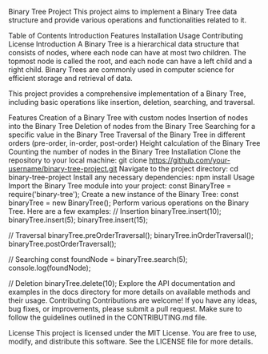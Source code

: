 Binary Tree Project
This project aims to implement a Binary Tree data structure and provide various operations and functionalities related to it.

Table of Contents
Introduction
Features
Installation
Usage
Contributing
License
Introduction
A Binary Tree is a hierarchical data structure that consists of nodes, where each node can have at most two children. The topmost node is called the root, and each node can have a left child and a right child. Binary Trees are commonly used in computer science for efficient storage and retrieval of data.

This project provides a comprehensive implementation of a Binary Tree, including basic operations like insertion, deletion, searching, and traversal.

Features
Creation of a Binary Tree with custom nodes
Insertion of nodes into the Binary Tree
Deletion of nodes from the Binary Tree
Searching for a specific value in the Binary Tree
Traversal of the Binary Tree in different orders (pre-order, in-order, post-order)
Height calculation of the Binary Tree
Counting the number of nodes in the Binary Tree
Installation
Clone the repository to your local machine:
git clone https://github.com/your-username/binary-tree-project.git
Navigate to the project directory:
cd binary-tree-project
Install any necessary dependencies:
npm install
Usage
Import the Binary Tree module into your project:
const BinaryTree = require('binary-tree');
Create a new instance of the Binary Tree:
const binaryTree = new BinaryTree();
Perform various operations on the Binary Tree. Here are a few examples:
// Insertion
binaryTree.insert(10);
binaryTree.insert(5);
binaryTree.insert(15);

// Traversal
binaryTree.preOrderTraversal();
binaryTree.inOrderTraversal();
binaryTree.postOrderTraversal();

// Searching
const foundNode = binaryTree.search(5);
console.log(foundNode);

// Deletion
binaryTree.delete(10);
Explore the API documentation and examples in the docs directory for more details on available methods and their usage.
Contributing
Contributions are welcome! If you have any ideas, bug fixes, or improvements, please submit a pull request. Make sure to follow the guidelines outlined in the CONTRIBUTING.md file.

License
This project is licensed under the MIT License. You are free to use, modify, and distribute this software. See the LICENSE file for more details.
